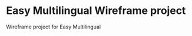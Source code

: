 Easy Multilingual Wireframe project
===========================

Wireframe project for Easy Multilingual
